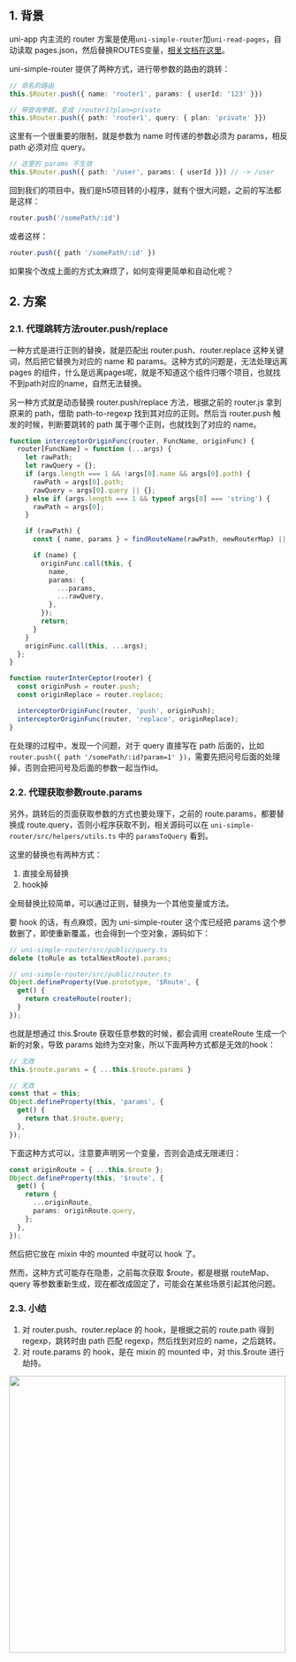
## 1. 背景

uni-app 内主流的 router 方案是使用`uni-simple-router`加`uni-read-pages`，自动读取 pages.json，然后替换ROUTES变量，[相关文档在这里](https://hhyang.cn/v2/start/quickstart.html)。

uni-simple-router 提供了两种方式，进行带参数的路由的跳转：

```ts
// 命名的路由
this.$Router.push({ name: 'router1', params: { userId: '123' }})

// 带查询参数，变成 /router1?plan=private
this.$Router.push({ path: 'router1', query: { plan: 'private' }})
```

这里有一个很重要的限制，就是参数为 name 时传递的参数必须为 params，相反 path 必须对应 query。

```ts
// 这里的 params 不生效
this.$Router.push({ path: '/user', params: { userId }}) // -> /user
```

回到我们的项目中，我们是h5项目转的小程序，就有个很大问题，之前的写法都是这样：


```js
router.push('/somePath/:id') 
```

或者这样：

```js
router.push({ path '/somePath/:id' })
```

如果挨个改成上面的方式太麻烦了，如何变得更简单和自动化呢？

## 2. 方案

### 2.1. 代理跳转方法router.push/replace

一种方式是进行正则的替换，就是匹配出 router.push、router.replace 这种关键词，然后把它替换为对应的 name 和 params。这种方式的问题是，无法处理远离pages 的组件，什么是远离pages呢，就是不知道这个组件归哪个项目，也就找不到path对应的name，自然无法替换。


另一种方式就是动态替换 router.push/replace 方法，根据之前的 router.js 拿到原来的 path，借助 path-to-regexp 找到其对应的正则。然后当 router.push 触发的时候，判断要跳转的 path 属于哪个正则，也就找到了对应的 name。





```ts
function interceptorOriginFunc(router, FuncName, originFunc) {
  router[FuncName] = function (...args) {
    let rawPath;
    let rawQuery = {};
    if (args.length === 1 && !args[0].name && args[0].path) {
      rawPath = args[0].path;
      rawQuery = args[0].query || {};
    } else if (args.length === 1 && typeof args[0] === 'string') {
      rawPath = args[0];
    }

    if (rawPath) {
      const { name, params } = findRouteName(rawPath, newRouterMap) || {};

      if (name) {
        originFunc.call(this, {
          name,
          params: {
            ...params,
            ...rawQuery,
          },
        });
        return;
      }
    }
    originFunc.call(this, ...args);
  };
}

function routerInterCeptor(router) {
  const originPush = router.push;
  const originReplace = router.replace;

  interceptorOriginFunc(router, 'push', originPush);
  interceptorOriginFunc(router, 'replace', originReplace);
}
```

在处理的过程中，发现一个问题，对于 query 直接写在 path 后面的，比如`router.push({ path '/somePath/:id?param=1' })`，需要先把问号后面的处理掉，否则会把问号及后面的参数一起当作id。


### 2.2. 代理获取参数route.params


另外，跳转后的页面获取参数的方式也要处理下，之前的 route.params，都要替换成 route.query，否则小程序获取不到，相关源码可以在 `uni-simple-router/src/helpers/utils.ts` 中的 `paramsToQuery` 看到。

这里的替换也有两种方式：
1. 直接全局替换
2. hook掉


全局替换比较简单，可以通过正则，替换为一个其他变量或方法。

要 hook 的话，有点麻烦，因为 uni-simple-router 这个库已经把 params 这个参数删了，即使重新覆盖，也会得到一个空对象，源码如下：


```ts
// uni-simple-router/src/public/query.ts
delete (toRule as totalNextRoute).params;
```

```ts
// uni-simple-router/src/public/router.ts
Object.defineProperty(Vue.prototype, '$Route', {
  get() {
    return createRoute(router);
  }
});
```

也就是想通过 this.$route 获取任意参数的时候，都会调用 createRoute 生成一个新的对象，导致 params 始终为空对象，所以下面两种方式都是无效的hook：

```ts
// 无效
this.$route.params = { ...this.$route.params }

// 无效
const that = this;
Object.defineProperty(this, 'params', {
  get() {
    return that.$route.query;
  },
});
```

下面这种方式可以，注意要声明另一个变量，否则会造成无限递归：

```ts
const originRoute = { ...this.$route };
Object.defineProperty(this, '$route', {
  get() {
    return {
      ...originRoute,
      params: originRoute.query,
    };
  },
});
```

然后把它放在 mixin 中的 mounted 中就可以 hook 了。

然而，这种方式可能存在隐患，之前每次获取 $route，都是根据 routeMap、query 等参数重新生成，现在都改成固定了，可能会在某些场景引起其他问题。


### 2.3. 小结

1. 对 router.push、router.replace 的 hook，是根据之前的 route.path 得到 regexp，跳转时由 path 匹配 regexp，然后找到对应的 name，之后跳转。
2. 对 route.params 的 hook，是在 mixin 的 mounted 中，对 this.$route 进行劫持。


<img src="https://mike-1255355338.cos.ap-guangzhou.myqcloud.com/article/2022/8/uni-app-router-hook.png" width="500">
